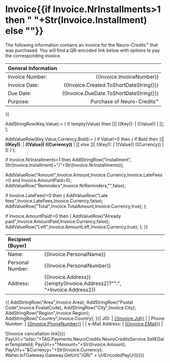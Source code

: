 ﻿Invoice{{if Invoice.NrInstallments>1 then " "+Str(Invoice.Installment) else ""}}
====================================================================================

The following information contains an invoice for the Neuro-Credits™ that was purchased. You will find a QR-encoded link below
with options to pay the corresponding invoice.

| General Information                                      ||
|:----------------|----------------------------------------:|
| Invoice Number: | {{Invoice.InvoiceNumber}}               |
| Invoice Date:   | {{Invoice.Created.ToShortDateString()}} |
| Due Date:       | {{Invoice.DueDate.ToShortDateString()}} |
| Purpose:        | Purchase of Neuro-Credits™              |
{{

AddStringRow(Key,Value):=
(
	if !empty(Value) then ]]| ((Key)): | ((Value)) |
[[;
);

AddValueRow(Key,Value,Currency,Bold):=
(
	if Value!=0 then 
	(
		if Bold then
			]]| **((Key))**: | **((Value)) ((Currency))** |
[[
		else
			]]| ((Key)): | ((Value)) ((Currency)) |
[[
	)
);

if Invoice.NrInstallments>1 then
	AddStringRow("Installment", Str(Invoice.Installment)+"/"+Str(Invoice.NrInstallments));

AddValueRow("Amount",Invoice.Amount,Invoice.Currency,Invoice.LateFees=0 and Invoice.AmountPaid=0);
AddValueRow("Reminders",Invoice.NrReminders,"",false);

if Invoice.LateFees!=0 then
(
	AddValueRow("Late fees",Invoice.LateFees,Invoice.Currency,false);
	AddValueRow("Total",Invoice.TotalAmount,Invoice.Currency,true);
);
	
if Invoice.AmountPaid!=0 then
(
	AddValueRow("Already paid",Invoice.AmountPaid,Invoice.Currency,false);
	AddValueRow("Left",Invoice.AmountLeft,Invoice.Currency,true);
);
}}

| Recipient (Buyer)                                                                         ||
|:-----------------|:------------------------------------------------------------------------|
| Name:            | {{Invoice.PersonalName}}                                                |
| Personal Number: | {{Invoice.PersonalNumber}}                                              |
| Address:         | {{Invoice.Address}}{{empty(Invoice.Address2)?"":", "+Invoice.Address2}} |
{{
AddStringRow("Area",Invoice.Area);
AddStringRow("Postal Code",Invoice.PostalCode);
AddStringRow("City",Invoice.City);
AddStringRow("Region",Invoice.Region);
AddStringRow("Country",Invoice.Country);
}}| JID:             | [{{Invoice.Jid}}](xmpp:{{Invoice.Jid}})                               |
| Phone Number:    | [{{Invoice.PhoneNumber}}](tel:{{Invoice.PhoneNumber}})                  |
| e-Mail Address:  | [{{Invoice.EMail}}](mailto:{{Invoice.EMail}})                           |

![Invoice cancellation link]({{
PayUrl:="iotsc:"+TAG.Payments.NeuroCredits.NeuroCreditsService.SellEDalerTemplateId;
PayUrl+="?Amount="+Str(Invoice.Amount);
PayUrl+="&Currency="+Str(Invoice.Currency);
Waher.IoTGateway.Gateway.GetUrl("/QR/" + UrlEncode(PayUrl))}})
